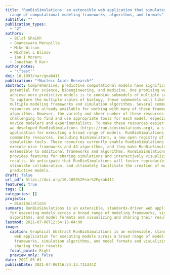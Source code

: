 ```yaml
---
title: "RunBioSimulations: an extensible web application that simulates a wide
  range of computational modeling frameworks, algorithms, and formats"
subtitle: ""
publication_types:
  - "2"
authors:
  - Bilal Shaikh
  - Gnaneswara Marupilla
  - Mike Wilson
  - Michael L Blinov
  - Ion I Moraru
  - Jonathan R Karr
author_notes:
  - "\"test'"
doi: 10.1093/nar/gkab411
publication: "*Nucleic Acids Research*"
abstract: Comprehensive, predictive computational models have significant
  potential for science, bioengineering, and medicine. One promising way to
  achieve more predictive models is to combine submodels of multiple subsystems.
  To capture the multiple scales of biology, these submodels will likely require
  multiple modeling frameworks and simulation algorithms. Several community
  resources are already available for working with many of these frameworks and
  algorithms. However, the variety and sheer number of these resources make it
  challenging to find and use appropriate tools for each model, especially for
  novice modelers and experimentalists. To make these resources easier to use,
  we developed RunBioSimulations (https://run.biosimulations.org), a single web
  application for executing a broad range of models. RunBioSimulations leverages
  community resources, including BioSimulators, a new open registry of
  simulation tools. These resources currently enable RunBioSimulations to
  execute nine frameworks and 44 algorithms, and they make RunBioSimulations
  extensible to additional frameworks and algorithms. RunBioSimulations also
  provides features for sharing simulations and interactively visualizing their
  results. We anticipate that RunBioSimulations will foster reproducibility,
  stimulate collaboration, and ultimately facilitate the creation of more
  predictive models.
draft: false
url_pdf: https://doi.org/10.1093%2Fnar%2Fgkab411
featured: true
tags: []
categories: []
projects:
  - Biosimulations
summary: RunBioSimulations is an extensible, standards-driven web application
  for executing models across a broad range of modeling frameworks, simulation
  algorithms, and model formats and visualizing and sharing their results.
lastmod: 2021-07-06T12:54:13-04:00
image:
  caption: Graphical Abstract RunBioSimulations is an extensible, standards-driven
    web application for executing models across a broad range of modeling
    frameworks, simulation algorithms, and model formats and visualizing and
    sharing their results
  focal_point: Right
  preview_only: false
date: 2021-05-01
publishDate: 2021-07-06T16:54:13.715344Z
---
```

